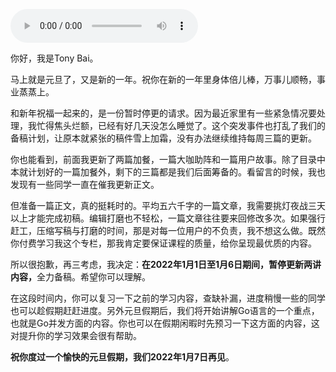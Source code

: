 <audio title="元旦快乐｜这是一份暂时停更的声明" src="https://static001.geekbang.org/resource/audio/c9/8e/c9cc5a48d0a8a6501b5cf78fd1df3a8e.mp3" controls="controls"></audio> 
<p>你好，我是Tony Bai。</p><p>马上就是元旦了，又是新的一年。祝你在新的一年里身体倍儿棒，万事儿顺畅，事业蒸蒸上。</p><p>和新年祝福一起来的，是一份暂时停更的请求。因为最近家里有一些紧急情况要处理，我忙得焦头烂额，已经有好几天没怎么睡觉了。这个突发事件也打乱了我们的备稿计划，让原本就紧张的稿件雪上加霜，没有办法继续维持每周三篇的更新。</p><p>你也能看到，前面我更新了两篇加餐，一篇大咖助阵和一篇用户故事。除了目录中本就计划好的一篇加餐外，剩下的三篇都是我们后面筹备的。看留言的时候，我也发现有一些同学一直在催我更新正文。</p><p>但准备一篇正文，真的挺耗时的。平均五六千字的一篇文章，我需要挑灯夜战三天以上才能完成初稿。编辑打磨也不轻松，一篇文章往往要来回修改多次。如果强行赶工，压缩写稿与打磨的时间，那是对每一位用户的不负责，我不想这么做。既然你付费学习我这个专栏，那我肯定要保证课程的质量，给你呈现最优质的内容。</p><p>所以很抱歉，再三考虑，我决定：<strong>在2022年1月1日至1月6日期间，暂停更新两讲内容，</strong>全力备稿。希望你可以理解。</p><p>在这段时间内，你可以复习一下之前的学习内容，查缺补漏，进度稍慢一些的同学也可以趁假期赶赶进度。另外元旦假期后，我们将开始讲解Go语言的一个重点，也就是Go并发方面的内容。你也可以在假期闲暇时先预习一下这方面的内容，这对提升你的学习效果会很有帮助。</p><!-- [[[read_end]]] --><p><strong>祝你度过一个愉快的元旦假期，我们2022年1月7日再见</strong>。</p>